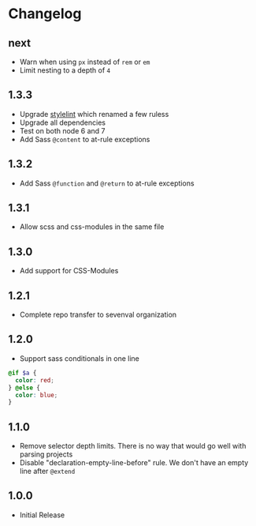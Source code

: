 # Changelog

## next

- Warn when using `px` instead of `rem` or `em`
- Limit nesting to a depth of `4`

## 1.3.3

- Upgrade [stylelint](https://github.com/stylelint/stylelint) which renamed a few ruless
- Upgrade all dependencies
- Test on both node 6 and 7
- Add Sass `@content` to at-rule exceptions

## 1.3.2

- Add Sass `@function` and `@return` to at-rule exceptions

## 1.3.1

- Allow scss and css-modules in the same file

## 1.3.0

- Add support for CSS-Modules

## 1.2.1

- Complete repo transfer to sevenval organization

## 1.2.0

- Support sass conditionals in one line

```scss
@if $a {
  color: red;
} @else {
  color: blue;
}
```

## 1.1.0

- Remove selector depth limits. There is no way that would go well with parsing projects
- Disable "declaration-empty-line-before" rule. We don't have an empty line after `@extend`

## 1.0.0

- Initial Release
